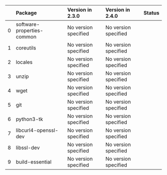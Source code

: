 <!-- markdown-link-check-disable -->

|    | Package                    | Version in 2.3.0     | Version in 2.4.0     | Status   |
|---:|:---------------------------|:---------------------|:---------------------|:---------|
|  0 | software-properties-common | No version specified | No version specified |          |
|  1 | coreutils                  | No version specified | No version specified |          |
|  2 | locales                    | No version specified | No version specified |          |
|  3 | unzip                      | No version specified | No version specified |          |
|  4 | wget                       | No version specified | No version specified |          |
|  5 | git                        | No version specified | No version specified |          |
|  6 | python3-tk                 | No version specified | No version specified |          |
|  7 | libcurl4-openssl-dev       | No version specified | No version specified |          |
|  8 | libssl-dev                 | No version specified | No version specified |          |
|  9 | build-essential            | No version specified | No version specified |          |
